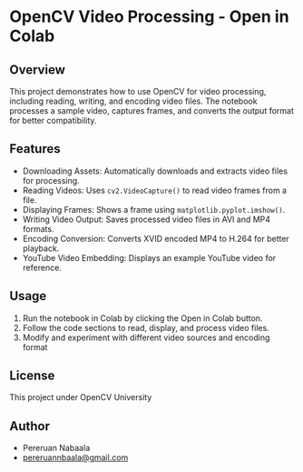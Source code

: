 # OpenCV Video Processing - Open in Colab

## Overview
This project demonstrates how to use OpenCV for video processing, including reading, writing, and encoding video files. The notebook processes a sample video, captures frames, and converts the output format for better compatibility.

## Features
- Downloading Assets: Automatically downloads and extracts video files for processing.
- Reading Videos: Uses ``cv2.VideoCapture()`` to read video frames from a file.
- Displaying Frames: Shows a frame using ``matplotlib.pyplot.imshow()``.
- Writing Video Output: Saves processed video files in AVI and MP4 formats.
- Encoding Conversion: Converts XVID encoded MP4 to H.264 for better playback.
- YouTube Video Embedding: Displays an example YouTube video for reference.

## Usage
1. Run the notebook in Colab by clicking the Open in Colab button.
2. Follow the code sections to read, display, and process video files.
3. Modify and experiment with different video sources and encoding format

## License
This project under OpenCV University

## Author
- Pereruan Nabaala
- pereruannbaala@gmail.com

